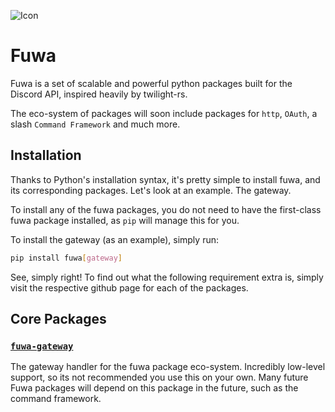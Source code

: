 ![Icon](https://raw.githubusercontent.com/fuwa-py/fuwa/.github/icon.png)

# Fuwa

Fuwa is a set of scalable and powerful python packages built for the Discord API, inspired heavily by twilight-rs.

The eco-system of packages will soon include packages for `http`, `OAuth`, a slash `Command Framework` and much more.

## Installation

Thanks to Python's installation syntax, it's pretty simple to install fuwa, and its corresponding packages. Let's look at an example. The gateway.

To install any of the fuwa packages, you do not need to have the first-class fuwa package installed, as `pip` will manage this for you.

To install the gateway (as an example), simply run:

```bash
pip install fuwa[gateway]
```

See, simply right! To find out what the following requirement extra is, simply visit the respective github page for each of the packages.


## Core Packages

### [`fuwa-gateway`](https://github.com/fuwa-py/fuwa-gateway)
The gateway handler for the fuwa package eco-system. Incredibly low-level support, so its not recommended you use this on your own. Many future Fuwa packages will depend on this package in the future, such as the command framework.